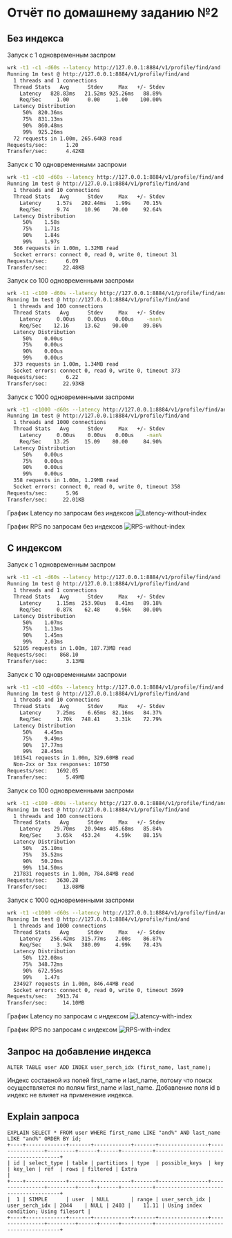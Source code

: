# Отчёт по домашнему заданию №2

## Без индекса

Запуск с 1 одновременным заспром

```bash
wrk -t1 -c1 -d60s --latency http://127.0.0.1:8884/v1/profile/find/and
Running 1m test @ http://127.0.0.1:8884/v1/profile/find/and
  1 threads and 1 connections
  Thread Stats   Avg      Stdev     Max   +/- Stdev
    Latency   828.83ms   21.52ms 925.26ms   88.89%
    Req/Sec     1.00      0.00     1.00    100.00%
  Latency Distribution
     50%  820.36ms
     75%  831.13ms
     90%  860.48ms
     99%  925.26ms
  72 requests in 1.00m, 265.64KB read
Requests/sec:      1.20
Transfer/sec:      4.42KB
```

Запуск с 10 одновременными заспроми

```bash
wrk -t1 -c10 -d60s --latency http://127.0.0.1:8884/v1/profile/find/and
Running 1m test @ http://127.0.0.1:8884/v1/profile/find/and
  1 threads and 10 connections
  Thread Stats   Avg      Stdev     Max   +/- Stdev
    Latency     1.57s   202.44ms   1.99s    70.15%
    Req/Sec     9.74     10.96    70.00     92.64%
  Latency Distribution
     50%    1.58s
     75%    1.71s
     90%    1.84s
     99%    1.97s
  366 requests in 1.00m, 1.32MB read
  Socket errors: connect 0, read 0, write 0, timeout 31
Requests/sec:      6.09
Transfer/sec:     22.48KB
```

Запуск со 100 одновременными заспроми

```bash
wrk -t1 -c100 -d60s --latency http://127.0.0.1:8884/v1/profile/find/and
Running 1m test @ http://127.0.0.1:8884/v1/profile/find/and
  1 threads and 100 connections
  Thread Stats   Avg      Stdev     Max   +/- Stdev
    Latency     0.00us    0.00us   0.00us    -nan%
    Req/Sec    12.16     13.62    90.00     89.86%
  Latency Distribution
     50%    0.00us
     75%    0.00us
     90%    0.00us
     99%    0.00us
  373 requests in 1.00m, 1.34MB read
  Socket errors: connect 0, read 0, write 0, timeout 373
Requests/sec:      6.22
Transfer/sec:     22.93KB
```

Запуск с 1000 одновременными заспроми

```bash
wrk -t1 -c1000 -d60s --latency http://127.0.0.1:8884/v1/profile/find/and
Running 1m test @ http://127.0.0.1:8884/v1/profile/find/and
  1 threads and 1000 connections
  Thread Stats   Avg      Stdev     Max   +/- Stdev
    Latency     0.00us    0.00us   0.00us    -nan%
    Req/Sec    13.25     15.09    80.00     84.90%
  Latency Distribution
     50%    0.00us
     75%    0.00us
     90%    0.00us
     99%    0.00us
  358 requests in 1.00m, 1.29MB read
  Socket errors: connect 0, read 0, write 0, timeout 358
Requests/sec:      5.96
Transfer/sec:     22.01KB
```

График Latency по запросам без индексов
![Latency-without-index](Latency-without-index.jpeg)

График RPS по запросам без индексов
![RPS-without-index](RPS-without-index.jpeg)



## С индексом

Запуск с 1 одновременным заспром

```bash
wrk -t1 -c1 -d60s --latency http://127.0.0.1:8884/v1/profile/find/and
Running 1m test @ http://127.0.0.1:8884/v1/profile/find/and
  1 threads and 1 connections
  Thread Stats   Avg      Stdev     Max   +/- Stdev
    Latency     1.15ms  253.98us   8.41ms   89.18%
    Req/Sec     0.87k    62.48     0.96k    80.00%
  Latency Distribution
     50%    1.07ms
     75%    1.13ms
     90%    1.45ms
     99%    2.03ms
  52105 requests in 1.00m, 187.73MB read
Requests/sec:    868.10
Transfer/sec:      3.13MB
```

Запуск с 10 одновременными заспроми

```bash
wrk -t1 -c10 -d60s --latency http://127.0.0.1:8884/v1/profile/find/and
Running 1m test @ http://127.0.0.1:8884/v1/profile/find/and
  1 threads and 10 connections
  Thread Stats   Avg      Stdev     Max   +/- Stdev
    Latency     7.25ms    6.65ms  82.16ms   84.37%
    Req/Sec     1.70k   748.41     3.31k    72.79%
  Latency Distribution
     50%    4.45ms
     75%    9.49ms
     90%   17.77ms
     99%   28.45ms
  101541 requests in 1.00m, 329.60MB read
  Non-2xx or 3xx responses: 10750
Requests/sec:   1692.05
Transfer/sec:      5.49MB
```

Запуск со 100 одновременными заспроми

```bash
wrk -t1 -c100 -d60s --latency http://127.0.0.1:8884/v1/profile/find/and
Running 1m test @ http://127.0.0.1:8884/v1/profile/find/and
  1 threads and 100 connections
  Thread Stats   Avg      Stdev     Max   +/- Stdev
    Latency    29.70ms   20.94ms 405.68ms   85.84%
    Req/Sec     3.65k   453.24     4.59k    88.15%
  Latency Distribution
     50%   25.10ms
     75%   35.52ms
     90%   50.20ms
     99%  114.50ms
  217831 requests in 1.00m, 784.84MB read
Requests/sec:   3630.28
Transfer/sec:     13.08MB
```

Запуск с 1000 одновременными заспроми

```bash
wrk -t1 -c1000 -d60s --latency http://127.0.0.1:8884/v1/profile/find/and
Running 1m test @ http://127.0.0.1:8884/v1/profile/find/and
  1 threads and 1000 connections
  Thread Stats   Avg      Stdev     Max   +/- Stdev
    Latency   256.42ms  315.77ms   2.00s    86.87%
    Req/Sec     3.94k   380.09     4.99k    78.43%
  Latency Distribution
     50%  122.08ms
     75%  348.72ms
     90%  672.95ms
     99%    1.47s
  234927 requests in 1.00m, 846.44MB read
  Socket errors: connect 0, read 0, write 0, timeout 3699
Requests/sec:   3913.74
Transfer/sec:     14.10MB
```

График Latency по запросам с индексом
![Latency-with-index](Latency-with-index.jpeg)

График RPS по запросам с индексом
![RPS-with-index](RPS-with-index.jpeg)

## Запрос на добавление индекса

```mysql
ALTER TABLE user ADD INDEX user_serch_idx (first_name, last_name);
```
Индекс составной из полей first_name и last_name, потому что поиск осуществляется по полям first_name и last_name.
Добавление поля id в индекс не влияет на применение индекса.

## Explain запроса
```mysql
EXPLAIN SELECT * FROM user WHERE first_name LIKE "and%" AND last_name LIKE "and%" ORDER BY id;
+----+-------------+-------+------------+-------+----------------+----------------+---------+------+------+----------+---------------------------------------+
| id | select_type | table | partitions | type  | possible_keys  | key            | key_len | ref  | rows | filtered | Extra                                 |
+----+-------------+-------+------------+-------+----------------+----------------+---------+------+------+----------+---------------------------------------+
|  1 | SIMPLE      | user  | NULL       | range | user_serch_idx | user_serch_idx | 2044    | NULL | 2403 |    11.11 | Using index condition; Using filesort |
+----+-------------+-------+------------+-------+----------------+----------------+---------+------+------+----------+---------------------------------------+
```